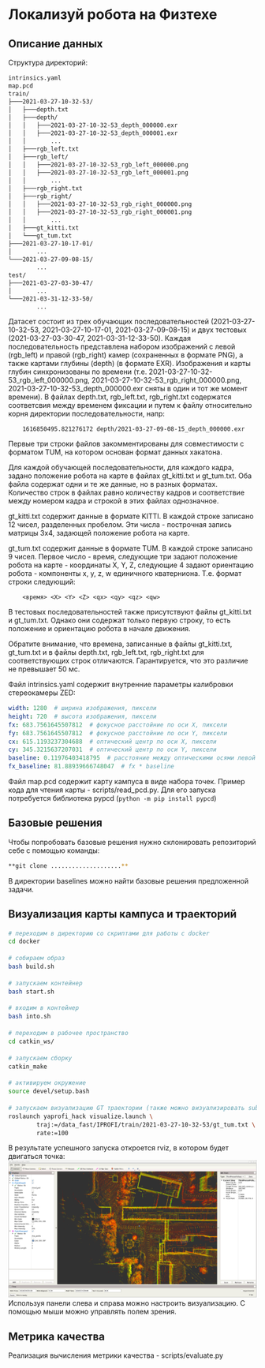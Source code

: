 # Локализуй робота на Физтехе

## Описание данных

Структура директорий:
```
intrinsics.yaml
map.pcd
train/
├───2021-03-27-10-32-53/
│   ├───depth.txt
│   ├───depth/
│   │   ├───2021-03-27-10-32-53_depth_000000.exr
│   │   ├───2021-03-27-10-32-53_depth_000001.exr
│   │       ...
│   ├───rgb_left.txt
│   ├───rgb_left/
│   │   ├───2021-03-27-10-32-53_rgb_left_000000.png
│   │   ├───2021-03-27-10-32-53_rgb_left_000001.png
│   │       ...
│   ├───rgb_right.txt
│   ├───rgb_right/
│   │   ├───2021-03-27-10-32-53_rgb_right_000000.png
│   │   ├───2021-03-27-10-32-53_rgb_right_000001.png
│   │       ...
│   ├───gt_kitti.txt
│   └───gt_tum.txt
├───2021-03-27-10-17-01/
│       ...
└───2021-03-27-09-08-15/
        ...
test/
├───2021-03-27-03-30-47/
│       ...
└───2021-03-31-12-33-50/
        ...
```

Датасет состоит из трех обучающих последовательностей (2021-03-27-10-32-53, 2021-03-27-10-17-01, 2021-03-27-09-08-15) и двух тестовых (2021-03-27-03-30-47, 2021-03-31-12-33-50). Каждая последовательность представлена набором изображений с левой (rgb_left) и правой (rgb_right) камер (сохраненных в формате PNG), а также картами глубины (depth) (в формате EXR). Изображения и карты глубин синхронизованы по времени (т.е. 2021-03-27-10-32-53_rgb_left_000000.png, 2021-03-27-10-32-53_rgb_right_000000.png, 2021-03-27-10-32-53_depth_000000.exr сняты в один и тот же момент времени). В файлах depth.txt, rgb_left.txt, rgb_right.txt содержатся соответсвия между временем фиксации и путем к файлу относительно корня директории последовательности, напр:

        1616850495.821276172 depth/2021-03-27-09-08-15_depth_000000.exr

Первые три строки файлов закомментированы для совместимости с форматом TUM, на котором основан формат данных хакатона.

Для каждой обучающей последовательности, для каждого кадра, задано положение робота на карте в файлах gt_kitti.txt и gt_tum.txt. Оба файла содержат одни и те же данные, но в разных форматах. Количество строк в файлах равно количеству кадров и соответствие между номером кадра и строкой в этих файлах однозначное. 

gt_kitti.txt содержит данные в формате KITTI. В каждой строке записано 12 чисел, разделенных пробелом. Эти числа - построчная запись матрицы 3x4, задающей положение робота на карте.

gt_tum.txt содержит данные в формате TUM. В каждой строке записано 9 чисел. Первое число - время, следующие три задают положение робота на карте - координаты X, Y, Z, следующие 4 задают ориентацию робота - компоненты x, y, z, w единичного кватерниона. Т.е. формат строки следующий:

        <время> <X> <Y> <Z> <qx> <qy> <qz> <qw>

В тестовых последовательностей также присутствуют файлы gt_kitti.txt и gt_tum.txt. Однако они содержат только первую строку, то есть положение и ориентацию робота в начале движения.

Обратите внимание, что времена, записанные в файлы gt_kitti.txt, gt_tum.txt и в файлы depth.txt, rgb_left.txt, rgb_right.txt для соответствующих строк отличаются. Гарантируется, что это различие не превышает 50 мс.

Файл intrinsics.yaml содержит внутренние параметры калибровки стереокамеры ZED:
```yaml
width: 1280  # ширина изображения, пиксели
height: 720  # высота изображения, пиксели
fx: 683.7561645507812  # фокусное расстойние по оси X, пиксели
fy: 683.7561645507812  # фокусное расстойние по оси Y, пиксели
cx: 615.1193237304688  # оптический центр по оси X, пиксели
cy: 345.3215637207031  # оптический центр по оси Y, пиксели
baseline: 0.11976403418795  # расстояние между оптическими осями левой и правой камер, метры
fx_baseline: 81.88939666748047  # fx * baseline
```

Файл map.pcd содержит карту кампуса в виде набора точек. Пример кода для чтения карты - scripts/read_pcd.py. Для его запуска потребуется библиотека pypcd (`python -m pip install pypcd`)

## Базовые решения
Чтобы попробовать базовые решения нужно склонировать репозиторий себе с помощью команды:
```bash
**git clone ....................**
```
В директории baselines можно найти базовые решения предложенной задачи.

## Визуализация карты кампуса и траекторий

```bash
# переходим в директорию со скриптами для работы с docker
cd docker

# собираем образ
bash build.sh

# запускаем контейнер
bash start.sh

# входим в контейнер
bash into.sh

# переходим в рабочее пространство
cd catkin_ws/

# запускаем сборку
catkin_make

# активируем окружение
source devel/setup.bash

# запускаем визуализацию GT траектории (также можно визуализировать submission)
roslaunch yaprofi_hack visualize.launch \
        traj:=/data_fast/IPROFI/train/2021-03-27-10-32-53/gt_tum.txt \
        rate:=100
```
В результате успешного запуска откроется rviz, в котором будет двигаться точка:
![pangolin](imgs/rviz.png)
Используя панели слева и справа можно настроить визуализацию. С помощью мыши можно управлять полем зрения.

## Метрика качества

Реализация вычисления метрики качества - scripts/evaluate.py
